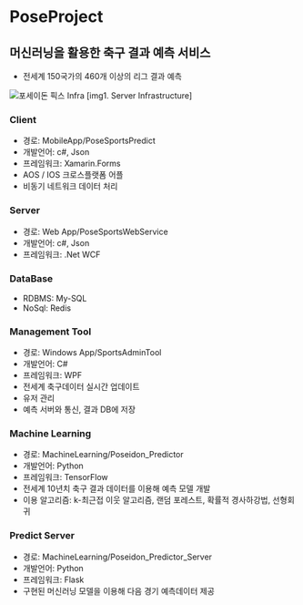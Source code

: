 # PoseProject
## 머신러닝을 활용한 축구 결과 예측 서비스
* 전세계 150국가의 460개 이상의 리그 결과 예측 

![포세이돈 픽스 Infra](https://user-images.githubusercontent.com/23075175/113105294-65e2fd80-923c-11eb-98ea-70adc741d636.png)
[img1. Server Infrastructure]

### Client
* 경로: MobileApp/PoseSportsPredict
* 개발언어: c#, Json
* 프레임워크: Xamarin.Forms
* AOS / IOS 크로스플랫폼 어플
* 비동기 네트워크 데이터 처리

### Server
* 경로: Web App/PoseSportsWebService
* 개발언어: c#, Json
* 프레임워크: .Net WCF

### DataBase
* RDBMS: My-SQL
* NoSql: Redis

### Management Tool
* 경로: Windows App/SportsAdminTool
* 개발언어: C#
* 프레임워크: WPF
* 전세계 축구데이터 실시간 업데이트
* 유저 관리
* 예측 서버와 통신, 결과 DB에 저장

### Machine Learning
* 경로: MachineLearning/Poseidon_Predictor
* 개발언어: Python
* 프레임워크: TensorFlow
* 전세계 10년치 축구 결과 데이터를 이용해 예측 모델 개발
* 이용 알고리즘: k-최근접 이웃 알고리즘, 랜덤 포레스트, 확률적 경사하강법, 선형회귀

### Predict Server
* 경로: MachineLearning/Poseidon_Predictor_Server
* 개발언어: Python
* 프레임워크: Flask
* 구현된 머신러닝 모델을 이용해 다음 경기 예측데이터 제공

